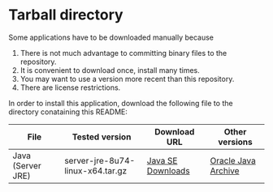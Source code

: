 # Tarball directory

Some applications have to be downloaded manually because

1. There is not much advantage to committing binary files to the repository.
2. It is convenient to download once, install many times.
3. You may want to use a version more recent than this repository.
4. There are license restrictions.

In order to install this application, download the following file to the
directory conataining this README:

File | 	Tested version | Download URL | Other versions
-----|-----------------|--------------|---------------
Java (Server JRE) | server-jre-8u74-linux-x64.tar.gz | [Java SE Downloads](http://www.oracle.com/technetwork/java/javase/downloads/index.html) | [Oracle Java Archive](http://www.oracle.com/technetwork/java/javase/archive-139210.html#javase)

